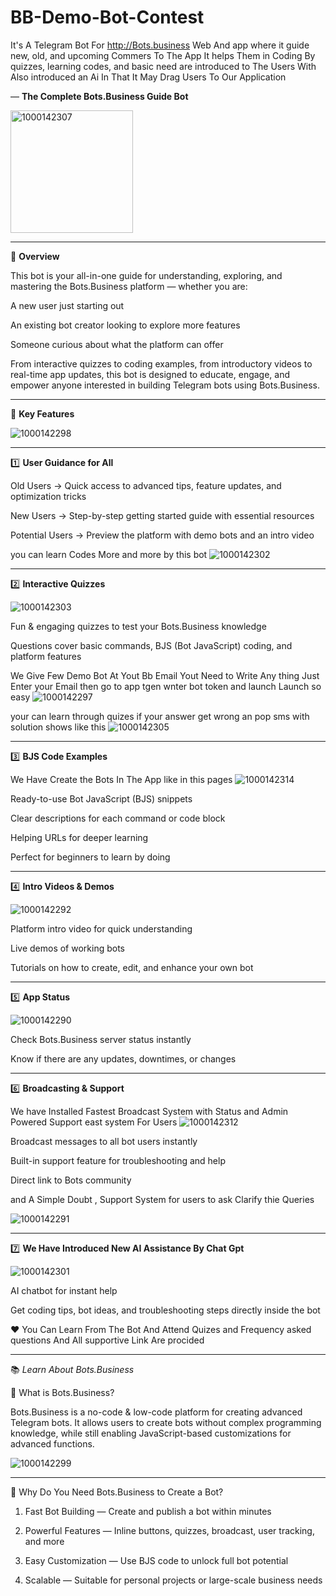 # BB-Demo-Bot-Contest
It's A Telegram Bot For http://Bots.business Web And app where it guide new, old, and upcoming Commers To The App It helps Them in Coding By quizzes, learning codes, and basic need are introduced to The Users With Also introduced an Ai In That It May Drag  Users To Our Application 


 — **The Complete Bots.Business Guide Bot**
 
<img width="196" height="196" alt="1000142307" src="https://github.com/user-attachments/assets/92e1b4ab-86bb-43a5-ba36-59b3c0659cc9" />



---

📌 **Overview**

This bot is your all-in-one guide for understanding, exploring, and mastering the Bots.Business platform — whether you are:

A new user just starting out

An existing bot creator looking to explore more features

Someone curious about what the platform can offer


From interactive quizzes to coding examples, from introductory videos to real-time app updates, this bot is designed to educate, engage, and empower anyone interested in building Telegram bots using Bots.Business.


---

🔹 **Key Features**

![1000142298](https://github.com/user-attachments/assets/eaca1659-2231-4906-9a6a-a0be40067e68)

---

1️⃣ **User Guidance for All**


Old Users → Quick access to advanced tips, feature updates, and optimization tricks

New Users → Step-by-step getting started guide with essential resources

Potential Users → Preview the platform with demo bots and an intro video

you can learn Codes More and more by this bot
![1000142302](https://github.com/user-attachments/assets/22f09cf2-03f9-49c1-937f-2e392108fb46)


---

2️⃣ **Interactive Quizzes**

![1000142303](https://github.com/user-attachments/assets/bb6b22bd-b447-42b0-92f3-3dab123fcaab)


Fun & engaging quizzes to test your Bots.Business knowledge

Questions cover basic commands, BJS (Bot JavaScript) coding, and platform features

We Give Few Demo Bot At Yout Bb Email Yout Need to Write Any thing Just Enter your Email then go to app tgen wnter bot token and launch Launch so easy ![1000142297](https://github.com/user-attachments/assets/1fa724fa-6460-4c68-8025-0d38dd39b1a9)



 your can learn through quizes if your answer get wrong an pop sms with solution shows like this 
 ![1000142305](https://github.com/user-attachments/assets/d7a55c4d-06d1-476b-a3e6-ae983fdb7f7f)



---

3️⃣ **BJS Code Examples**

We Have Create the Bots In The App like in this pages
![1000142314](https://github.com/user-attachments/assets/93941f29-b053-41d6-a58a-644557290335)


Ready-to-use Bot JavaScript (BJS) snippets

Clear descriptions for each command or code block

Helping URLs for deeper learning

Perfect for beginners to learn by doing



---

4️⃣ **Intro Videos & Demos**

![1000142292](https://github.com/user-attachments/assets/1e44033d-3aac-4908-882c-06eb888709d9)


Platform intro video for quick understanding

Live demos of working bots

Tutorials on how to create, edit, and enhance your own bot



---

5️⃣ **App Status**

![1000142290](https://github.com/user-attachments/assets/4e3f6406-2997-49e2-983a-c161d58699ca)


Check Bots.Business server status instantly

Know if there are any updates, downtimes, or changes



---

6️⃣ **Broadcasting & Support**

We have Installed Fastest Broadcast System with Status and Admin Powered Support east system For Users
![1000142312](https://github.com/user-attachments/assets/09d535bf-fa72-483a-974e-0b339679e065)



Broadcast messages to all bot users instantly

Built-in support feature for troubleshooting and help

Direct link to Bots  community

and A Simple Doubt , Support System for users to ask Clarify thie Queries 

![1000142291](https://github.com/user-attachments/assets/149c3137-fff3-46ab-9c30-9e854f4c48e9)



---

7️⃣ **We Have Introduced New AI Assistance By Chat Gpt**

![1000142301](https://github.com/user-attachments/assets/2985e181-a0d5-40e9-82c6-a4cccedc7e0d)


 AI chatbot for instant help

Get coding tips, bot ideas, and troubleshooting steps directly inside the bot

♥️ You Can Learn From The Bot And Attend Quizes and Frequency asked questions And All supportive Link Are procided

---

📚 _Learn About Bots.Business_


🔹 What is Bots.Business?

Bots.Business is a no-code & low-code platform for creating advanced Telegram bots.
It allows users to create bots without complex programming knowledge, while still enabling JavaScript-based customizations for advanced functions.

![1000142299](https://github.com/user-attachments/assets/2f89e8ea-174b-47d1-867a-b708bdd169e5)


---

🔹 Why Do You Need Bots.Business to Create a Bot?

1. Fast Bot Building — Create and publish a bot within minutes


2. Powerful Features — Inline buttons, quizzes, broadcast, user tracking, and more


3. Easy Customization — Use BJS code to unlock full bot potential


4. Scalable — Suitable for personal projects or large-scale business needs
